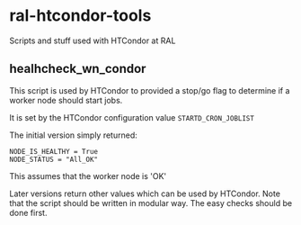 # ral-htcondor-tools
Scripts and stuff used with HTCondor at RAL

## healhcheck_wn_condor
This script is used by HTCondor to provided a stop/go flag to determine if a worker node should start jobs.

It is set by the HTCondor configuration value `STARTD_CRON_JOBLIST`

The initial version simply returned:
```
NODE_IS_HEALTHY = True
NODE_STATUS = "All_OK"
```
This assumes that the worker node is 'OK'

Later versions return other values which can be used by HTCondor.
Note that the script should be written in modular way. The easy checks should be done first.
